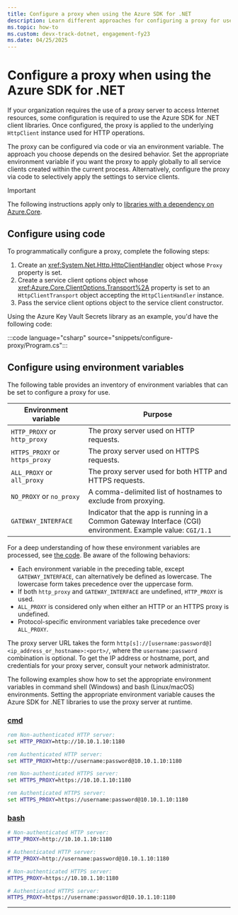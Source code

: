 ```yaml
---
title: Configure a proxy when using the Azure SDK for .NET 
description: Learn different approaches for configuring a proxy for use with the Azure SDK for .NET client libraries.
ms.topic: how-to
ms.custom: devx-track-dotnet, engagement-fy23
ms.date: 04/25/2025
---
```


# Configure a proxy when using the Azure SDK for .NET

If your organization requires the use of a proxy server to access Internet resources, some configuration is required to use the Azure SDK for .NET client libraries. Once configured, the proxy is applied to the underlying `HttpClient` instance used for HTTP operations.

The proxy can be configured via code or via an environment variable. The approach you choose depends on the desired behavior. Set the appropriate environment variable if you want the proxy to apply globally to all service clients created within the current process. Alternatively, configure the proxy via code to selectively apply the settings to service clients.

> [!IMPORTANT]
> The following instructions apply only to [libraries with a dependency on Azure.Core](protocol-convenience-methods.md#azure-sdk-client-library-dependency-patterns).

## Configure using code

To programmatically configure a proxy, complete the following steps:

1. Create an <xref:System.Net.Http.HttpClientHandler> object whose `Proxy` property is set.
1. Create a service client options object whose <xref:Azure.Core.ClientOptions.Transport%2A> property is set to an `HttpClientTransport` object accepting the `HttpClientHandler` instance.
1. Pass the service client options object to the service client constructor.

Using the Azure Key Vault Secrets library as an example, you'd have the following code:

:::code language="csharp" source="snippets/configure-proxy/Program.cs":::

## Configure using environment variables

The following table provides an inventory of environment variables that can be set to configure a proxy for use.

| Environment variable           | Purpose                                                                                                     |
|--------------------------------|-------------------------------------------------------------------------------------------------------------|
| `HTTP_PROXY` or `http_proxy`   | The proxy server used on HTTP requests.                                                                     |
| `HTTPS_PROXY` or `https_proxy` | The proxy server used on HTTPS requests.                                                                    |
| `ALL_PROXY` or `all_proxy`     | The proxy server used for both HTTP and HTTPS requests.                                                     |
| `NO_PROXY` or `no_proxy`       | A comma-delimited list of hostnames to exclude from proxying.                                               |
| `GATEWAY_INTERFACE`            | Indicator that the app is running in a Common Gateway Interface (CGI) environment. Example value: `CGI/1.1` |

For a deep understanding of how these environment variables are processed, see [the code](https://github.com/Azure/azure-sdk-for-net/blob/9aa3b3a44f81bc0be5a4fc86607e0150ba9815d5/sdk/core/Azure.Core/src/Pipeline/Internal/HttpEnvironmentProxy.cs#L31). Be aware of the following behaviors:

- Each environment variable in the preceding table, except `GATEWAY_INTERFACE`, can alternatively be defined as lowercase. The lowercase form takes precedence over the uppercase form.
- If both `http_proxy` and `GATEWAY_INTERFACE` are undefined, `HTTP_PROXY` is used.
- `ALL_PROXY` is considered only when either an HTTP or an HTTPS proxy is undefined.
- Protocol-specific environment variables take precedence over `ALL_PROXY`.

The proxy server URL takes the form `http[s]://[username:password@]<ip_address_or_hostname>:<port>/`, where the `username:password` combination is optional. To get the IP address or hostname, port, and credentials for your proxy server, consult your network administrator.

The following examples show how to set the appropriate environment variables in command shell (Windows) and bash (Linux/macOS) environments. Setting the appropriate environment variable causes the Azure SDK for .NET libraries to use the proxy server at runtime.

### [cmd](#tab/cmd)

```cmd
rem Non-authenticated HTTP server:
set HTTP_PROXY=http://10.10.1.10:1180

rem Authenticated HTTP server:
set HTTP_PROXY=http://username:password@10.10.1.10:1180

rem Non-authenticated HTTPS server:
set HTTPS_PROXY=https://10.10.1.10:1180

rem Authenticated HTTPS server:
set HTTPS_PROXY=https://username:password@10.10.1.10:1180
```

### [bash](#tab/bash)

```bash
# Non-authenticated HTTP server:
HTTP_PROXY=http://10.10.1.10:1180

# Authenticated HTTP server:
HTTP_PROXY=http://username:password@10.10.1.10:1180

# Non-authenticated HTTPS server:
HTTPS_PROXY=https://10.10.1.10:1180

# Authenticated HTTPS server:
HTTPS_PROXY=https://username:password@10.10.1.10:1180
```

---
